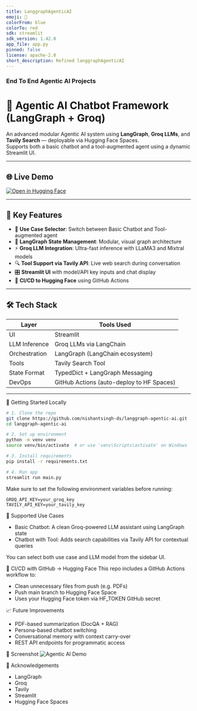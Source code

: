 ```yaml
---
title: LanggraphAgenticAI
emoji: 🐨
colorFrom: blue
colorTo: red
sdk: streamlit
sdk_version: 1.42.0
app_file: app.py
pinned: false
license: apache-2.0
short_description: Refined langgraphAgenticAI
---
```


### End To End Agentic AI Projects

# 🤖 Agentic AI Chatbot Framework (LangGraph + Groq)

An advanced modular Agentic AI system using **LangGraph**, **Groq LLMs**, and **Tavily Search** — deployable via Hugging Face Spaces.  
Supports both a basic chatbot and a tool-augmented agent using a dynamic Streamlit UI.

---

## 🌐 Live Demo

[![Open in Hugging Face](https://img.shields.io/badge/Live-Huggingface-blue?logo=huggingface)](https://huggingface.co/spaces/nishant-ds/Agentic-AI)

---

## 🧠 Key Features

- 💬 **Use Case Selector**: Switch between Basic Chatbot and Tool-augmented agent
- 🧱 **LangGraph State Management**: Modular, visual graph architecture
- ⚡ **Groq LLM Integration**: Ultra-fast inference with LLaMA3 and Mixtral models
- 🔍 **Tool Support via Tavily API**: Live web search during conversation
- 🎛️ **Streamlit UI** with model/API key inputs and chat display
- 🚀 **CI/CD to Hugging Face** using GitHub Actions

---

## 🛠️ Tech Stack

| Layer            | Tools Used                                    |
|------------------|-----------------------------------------------|
| UI               | Streamlit                                     |
| LLM Inference    | Groq LLMs via LangChain                        |
| Orchestration    | LangGraph (LangChain ecosystem)               |
| Tools            | Tavily Search Tool                            |
| State Format     | TypedDict + LangGraph Messaging               |
| DevOps           | GitHub Actions (auto-deploy to HF Spaces)     |

---
🚀 Getting Started Locally
```bash
# 1. Clone the repo
git clone https://github.com/nishantsingh-ds/langgraph-agentic-ai.git
cd langgraph-agentic-ai

# 2. Set up environment
python -m venv venv
source venv/bin/activate  # or use 'venv\Scripts\activate' on Windows

# 3. Install requirements
pip install -r requirements.txt

# 4. Run app
streamlit run main.py

```

Make sure to set the following environment variables before running:
```
GROQ_API_KEY=your_groq_key
TAVILY_API_KEY=your_tavily_key
```

🧪 Supported Use Cases
- Basic Chatbot: A clean Groq-powered LLM assistant using LangGraph state
- Chatbot with Tool: Adds search capabilities via Tavily API for contextual queries

You can select both use case and LLM model from the sidebar UI.

🔄 CI/CD with GitHub → Hugging Face
This repo includes a GitHub Actions workflow to:

- Clean unnecessary files from push (e.g. PDFs)
- Push main branch to Hugging Face Space
- Uses your Hugging Face token via HF_TOKEN GitHub secret

📈 Future Improvements

- PDF-based summarization (DocQA + RAG)
- Persona-based chatbot switching
- Conversational memory with context carry-over
- REST API endpoints for programmatic access

📸 Screenshot
![Agentic AI Demo](images/demo_screenshot.png)

🙌 Acknowledgements
- LangGraph
- Groq
- Tavily
- Streamlit
- Hugging Face Spaces
